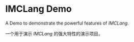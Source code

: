 # IMCLang Demo

A Demo to demonstrate the powerful features of *IMCLang*.

一个用于演示 *IMCLang* 的强大特性的演示项目。
